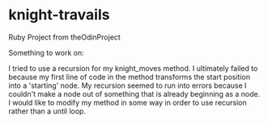 # knight-travails
Ruby Project from theOdinProject

Something to work on:

I tried to use a recursion for my knight_moves method. I ultimately failed to because my first line of code in the method transforms the start position into a 'starting' node. My recursion seemed to run into errors because I couldn't make a node out of something that is already beginning as a node. I would like to modify my method in some way in order to use recursion rather than a until loop. 
